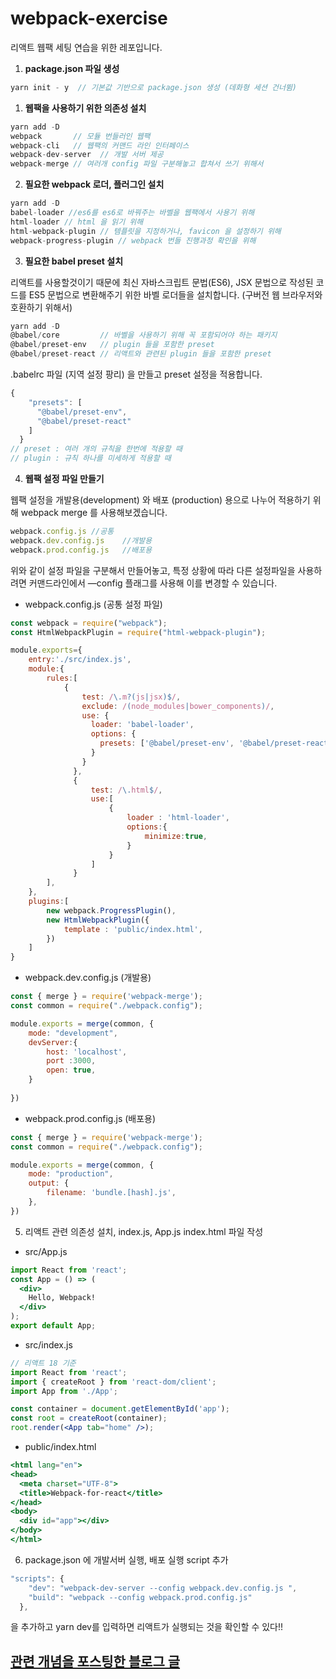# webpack-exercise
리액트 웹팩 세팅 연습을 위한 레포입니다. 

1. **package.json 파일 생성** 

```jsx
yarn init - y  // 기본값 기반으로 package.json 생성 (데화형 세션 건너뜀)
```

1. **웹팩을 사용하기 위한 의존성 설치**

```jsx
yarn add -D 
webpack       // 모듈 번들러인 웹팩
webpack-cli   // 웹팩의 커맨드 라인 인터페이스
webpack-dev-server  // 개발 서버 제공
webpack-merge // 여러개 config 파일 구분해놓고 합쳐서 쓰기 위해서
```

2. **필요한 webpack 로더, 플러그인 설치**

```jsx
yarn add -D 
babel-loader //es6를 es6로 바꿔주는 바벨을 웹팩에서 사용기 위해
html-loader // html 을 읽기 위해 
html-webpack-plugin // 템플릿을 지정하거나, favicon 을 설정하기 위해
webpack-progress-plugin // webpack 번들 진행과정 확인을 위해
```

3. **필요한 babel preset 설치** 

리액트를 사용할것이기 때문에 최신 자바스크립트 문법(ES6), JSX 문법으로 작성된 코드를 ES5 문법으로 변환해주기 위한 바벨 로더들을 설치합니다. (구버전 웹 브라우저와 호환하기 위해서)

```jsx
yarn add -D 
@babel/core         // 바벨을 사용하기 위해 꼭 포함되어야 하는 패키지
@babel/preset-env   // plugin 들을 포함한 preset 
@babel/preset-react // 리액트와 관련된 plugin 들을 포함한 preset
```

.babelrc 파일 (지역 설정 팡리) 을 만들고 preset 설정을 적용합니다.

```jsx
{
    "presets": [
      "@babel/preset-env",
      "@babel/preset-react"
    ]
  }
// preset : 여러 개의 규칙을 한번에 적용할 때
// plugin : 규칙 하나를 미세하게 적용할 때 
```

4. **웹팩 설정 파일 만들기** 

웹팩 설정을 개발용(development) 와 배포 (production) 용으로 나누어 적용하기 위해 webpack merge 를 사용해보겠습니다.

```jsx
webpack.config.js //공통
webpack.dev.config.js    //개발용
webpack.prod.config.js   //배포용
```

위와 같이 설정 파일을 구분해서 만들어놓고, 특정 상황에 따라 다른 설정파일을 사용하려면 커맨드라인에서 —config 플래그를 사용해 이를 변경할 수 있습니다.

- webpack.config.js (공통 설정 파일)

```jsx
const webpack = require("webpack");
const HtmlWebpackPlugin = require("html-webpack-plugin");

module.exports={
    entry:'./src/index.js',
    module:{
        rules:[
            {
                test: /\.m?(js|jsx)$/,
                exclude: /(node_modules|bower_components)/,
                use: {
                  loader: 'babel-loader',
                  options: {
                    presets: ['@babel/preset-env', '@babel/preset-react']
                  }
                }
              },
              {
                  test: /\.html$/,
                  use:[
                      {
                          loader : 'html-loader',
                          options:{
                              minimize:true,
                          }
                      }
                  ]
              }
        ],
    },
    plugins:[
        new webpack.ProgressPlugin(),
        new HtmlWebpackPlugin({
            template : 'public/index.html',
        })
    ]
}
```

- webpack.dev.config.js (개발용)

```jsx
const { merge } = require('webpack-merge');
const common = require("./webpack.config");

module.exports = merge(common, {
    mode: "development", 
    devServer:{
        host: 'localhost',
        port :3000,
        open: true,
    }
   
})
```

- webpack.prod.config.js (배포용)

```jsx
const { merge } = require('webpack-merge');
const common = require("./webpack.config");

module.exports = merge(common, {
    mode: "production", 
    output: {
        filename: 'bundle.[hash].js',
    },
})
```

5. 리액트 관련 의존성 설치, index.js, App.js index.html 파일 작성
- src/App.js

```jsx
import React from 'react';
const App = () => (
  <div>
    Hello, Webpack!
  </div>
);
export default App;
```

- src/index.js

```jsx
// 리액트 18 기준
import React from 'react';
import { createRoot } from 'react-dom/client';
import App from './App';

const container = document.getElementById('app');
const root = createRoot(container);
root.render(<App tab="home" />);
```

- public/index.html

```jsx
<html lang="en">
<head>
  <meta charset="UTF-8">
  <title>Webpack-for-react</title>
</head>
<body>
  <div id="app"></div>
</body>
</html>
```

6. package.json 에 개발서버 실행, 배포 실행 script 추가

```jsx
"scripts": {
    "dev": "webpack-dev-server --config webpack.dev.config.js ",
    "build": "webpack --config webpack.prod.config.js"
  },
```

 을 추가하고 yarn dev를 입력하면 리액트가 실행되는 것을 확인할 수 있다!!


## [관련 개념을 포스팅한 블로그 글](https://velog.io/@aeong98/Module-Webpack-%EC%9D%B4%EB%9E%80-React-webpack-%EC%84%A4%EC%A0%95-%EC%A7%81%EC%A0%91%ED%95%B4%EB%B3%B4%EA%B8%B0)
